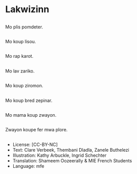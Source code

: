 # Lakwizinn

##
Mo plis pomdeter.

##
Mo koup lisou.

##
Mo rap karot.

##
Mo lav zariko.

##
Mo koup ziromon.

##
Mo koup bred zepinar.

##
Mo mama koup zwayon.

##
Zwayon koupe fer mwa plore.

##
* License: [CC-BY-NC]
* Text: Clare Verbeek, Thembani Dladla, Zanele Buthelezi
* Illustration: Kathy Arbuckle, Ingrid Schechter
* Translation: Shameem Oozeerally & MIE French Students
* Language: mfe
